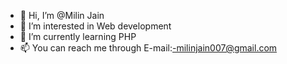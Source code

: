 - 👋 Hi, I’m @Milin Jain
- 👀 I’m interested in Web development
- 🌱 I’m currently learning PHP
- 📫 You can reach me through E-mail:-milinjain007@gmail.com

<!---
Milin07/Milin07 is a ✨ special ✨ repository because its `README.md` (this file) appears on your GitHub profile.
You can click the Preview link to take a look at your changes.
--->
